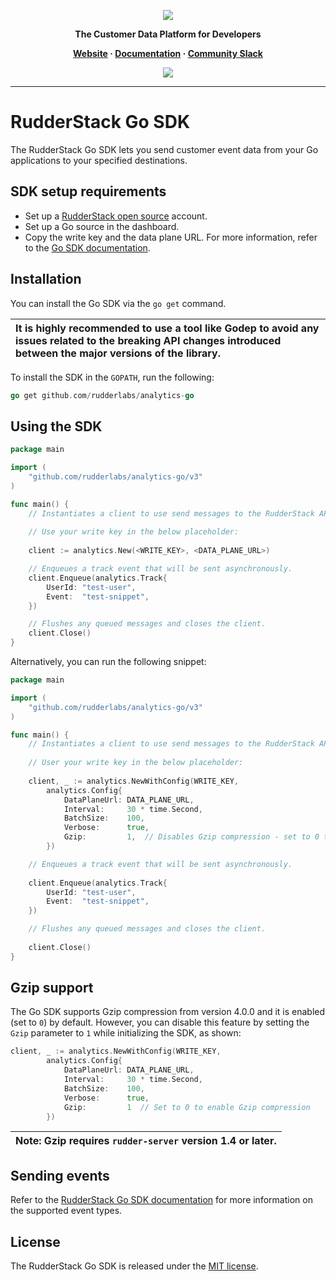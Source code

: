 <p align="center">
  <a href="https://rudderstack.com/">
    <img src="https://user-images.githubusercontent.com/59817155/121357083-1c571300-c94f-11eb-8cc7-ce6df13855c9.png">
  </a>
</p>

<p align="center"><b>The Customer Data Platform for Developers</b></p>

<p align="center">
  <b>
    <a href="https://rudderstack.com">Website</a>
    ·
    <a href="https://www.rudderstack.com/docs/sources/event-streams/sdks/rudderstack-go-sdk/">Documentation</a>
    ·
    <a href="https://rudderstack.com/join-rudderstack-slack-community">Community Slack</a>
  </b>
</p>

<p align="center"><a href="https://github.com/rudderlabs/analytics-go"><img src="https://img.shields.io/github/v/release/rudderlabs/analytics-go.svg?label=Version"/></a></p>

----

# RudderStack Go SDK

The RudderStack Go SDK lets you send customer event data from your Go applications to your specified destinations.

## SDK setup requirements

- Set up a [RudderStack open source](https://app.rudderstack.com/signup?type=opensource) account.
- Set up a Go source in the dashboard.
- Copy the write key and the data plane URL. For more information, refer to the [Go SDK documentation](https://www.rudderstack.com/docs/sources/event-streams/sdks/rudderstack-go-sdk/#sdk-setup-requirements).

## Installation

You can install the Go SDK via the `go get` command.

| It is highly recommended to use a tool like Godep to avoid any issues related to the breaking API changes introduced between the major versions of the library. |
| :-----|

To install the SDK in the `GOPATH`, run the following:

```go
go get github.com/rudderlabs/analytics-go
```

## Using the SDK

```go
package main

import (
    "github.com/rudderlabs/analytics-go/v3"
)

func main() {
    // Instantiates a client to use send messages to the RudderStack API.
    
    // Use your write key in the below placeholder:
    
    client := analytics.New(<WRITE_KEY>, <DATA_PLANE_URL>)

    // Enqueues a track event that will be sent asynchronously.
    client.Enqueue(analytics.Track{
        UserId: "test-user",
        Event:  "test-snippet",
    })

    // Flushes any queued messages and closes the client.
    client.Close()
}
```

Alternatively, you can run the following snippet:

```go
package main

import (
    "github.com/rudderlabs/analytics-go/v3"
)

func main() {
    // Instantiates a client to use send messages to the RudderStack API.
    
    // User your write key in the below placeholder:
    
    client, _ := analytics.NewWithConfig(WRITE_KEY,
		analytics.Config{
			DataPlaneUrl: DATA_PLANE_URL,
			Interval:     30 * time.Second,
			BatchSize:    100,
			Verbose:      true,
			Gzip:         1,  // Disables Gzip compression - set to 0 to enable Gzip.
		})

    // Enqueues a track event that will be sent asynchronously.
    
    client.Enqueue(analytics.Track{
        UserId: "test-user",
        Event:  "test-snippet",
    })

    // Flushes any queued messages and closes the client.
    
    client.Close()
}
```

## Gzip support

The Go SDK supports Gzip compression from version 4.0.0 and it is enabled (set to `0`) by default. However, you can disable this feature by setting the `Gzip` parameter to `1` while initializing the SDK, as shown:

```go
client, _ := analytics.NewWithConfig(WRITE_KEY,
		analytics.Config{
			DataPlaneUrl: DATA_PLANE_URL,
			Interval:     30 * time.Second,
			BatchSize:    100,
			Verbose:      true,
			Gzip:         1  // Set to 0 to enable Gzip compression
		})
```



| Note: Gzip requires `rudder-server` version 1.4 or later. |
| :-----|

## Sending events

Refer to the [RudderStack Go SDK documentation](https://www.rudderstack.com/docs/sources/event-streams/sdks/rudderstack-go-sdk/) for more information on the supported event types.

## License

The RudderStack Go SDK is released under the [MIT license](License.md).
